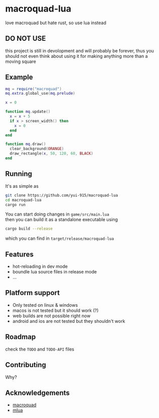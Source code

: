 
# macroquad-lua

love macroquad but hate rust, so use lua instead


## DO NOT USE
this project is still in devolopment and will probably be forever, thus you should not even think about using it for making anything more than a moving square
## Example

```lua
mq = require("macroquad")
mq.extra.global_use(mq.prelude)

x = 0

function mq.update()
  x = x + 5
  if x > screen_width() then
    x = 0
  end
end

function mq.draw()
  clear_background(ORANGE)
  draw_rectangle(x, 50, 120, 60, BLACK)
end
```


## Running

It's as simple as

```bash
git clone https://github.com/yui-915/macroquad-lua
cd macroquad-lua
cargo run
```
You can start doing changes in `game/src/main.lua`\
then you can build it as a standalone executable using
```bash
cargo build --release
```
which you can find in `target/release/macroquad-lua`


## Features

- hot-reloading in dev mode
- boundle lua source files in release mode
- ...

## Platform support
- Only tested on linux & windows
- macos is not tested but it should work (?)
- web builds are not possible right now
- android and ios are not tested but they shouldn't work

## Roadmap
check the `TODO` and `TODO-API` files
## Contributing

Why?


## Acknowledgements

 - [macroquad](https://github.com/not-fl3/macroquad)
 - [mlua](https://github.com/mlua-rs/mlua)
